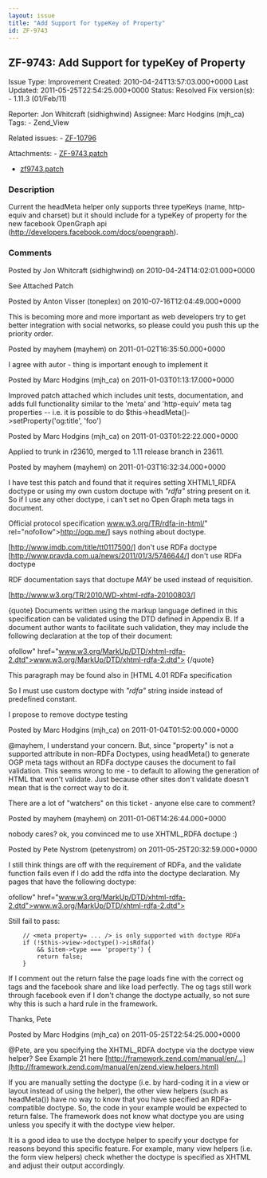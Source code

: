 ```yaml
---
layout: issue
title: "Add Support for typeKey of Property"
id: ZF-9743
---
```


ZF-9743: Add Support for typeKey of Property
--------------------------------------------

 Issue Type: Improvement Created: 2010-04-24T13:57:03.000+0000 Last Updated: 2011-05-25T22:54:25.000+0000 Status: Resolved Fix version(s): - 1.11.3 (01/Feb/11)
 
 Reporter:  Jon Whitcraft (sidhighwind)  Assignee:  Marc Hodgins (mjh\_ca)  Tags: - Zend\_View
 
 Related issues: - [ZF-10796](/issues/browse/ZF-10796)
 
 Attachments: - [ZF-9743.patch](/issues/secure/attachment/13583/ZF-9743.patch)
- [zf9743.patch](/issues/secure/attachment/13033/zf9743.patch)
 
### Description

Current the headMeta helper only supports three typeKeys (name, http-equiv and charset) but it should include for a typeKey of property for the new facebook OpenGraph api (<http://developers.facebook.com/docs/opengraph>).

 

 

### Comments

Posted by Jon Whitcraft (sidhighwind) on 2010-04-24T14:02:01.000+0000

See Attached Patch

 

 

Posted by Anton Visser (toneplex) on 2010-07-16T12:04:49.000+0000

This is becoming more and more important as web developers try to get better integration with social networks, so please could you push this up the priority order.

 

 

Posted by mayhem (mayhem) on 2011-01-02T16:35:50.000+0000

I agree with autor - thing is important enough to implement it

 

 

Posted by Marc Hodgins (mjh\_ca) on 2011-01-03T01:13:17.000+0000

Improved patch attached which includes unit tests, documentation, and adds full functionality similar to the 'meta' and 'http-equiv' meta tag properties -- i.e. it is possible to do $this->headMeta()->setProperty('og:title', 'foo')

 

 

Posted by Marc Hodgins (mjh\_ca) on 2011-01-03T01:22:22.000+0000

Applied to trunk in r23610, merged to 1.11 release branch in 23611.

 

 

Posted by mayhem (mayhem) on 2011-01-03T16:32:34.000+0000

I have test this patch and found that it requires setting XHTML1\_RDFA doctype or using my own custom doctupe with _"rdfa"_ string present on it. So if I use any other doctype, i can't set no Open Graph meta tags in document.

Official protocol specification <a href="">www.w3.org/TR/rdfa-in-html/</a>" rel="nofollow"><http://ogp.me/>] says nothing about doctype.

[<http://www.imdb.com/title/tt0117500/>] don't use RDFa doctype [<http://www.pravda.com.ua/news/2011/01/3/5746644/>] don't use RDFa doctype

RDF documentation says that doctupe _MAY_ be used instead of requisition.

[<http://www.w3.org/TR/2010/WD-xhtml-rdfa-20100803/>]

{quote} Documents written using the markup language defined in this specification can be validated using the DTD defined in Appendix B. If a document author wants to facilitate such validation, they may include the following declaration at the top of their document:

ofollow" href="www.w3.org/MarkUp/DTD/xhtml-rdfa-2.dtd">www.w3.org/MarkUp/DTD/xhtml-rdfa-2.dtd"> {/quote}

This paragraph may be found also in [HTML 4.01 RDFa specification

So I must use custom doctype with _"rdfa"_ string inside instead of predefined constant.

I propose to remove doctype testing

 

 

Posted by Marc Hodgins (mjh\_ca) on 2011-01-04T01:52:00.000+0000

@mayhem, I understand your concern. But, since "property" is not a supported attribute in non-RDFa Doctypes, using headMeta() to generate OGP meta tags without an RDFa doctype causes the document to fail validation. This seems wrong to me - to default to allowing the generation of HTML that won't validate. Just because other sites don't validate doesn't mean that is the correct way to do it.

There are a lot of "watchers" on this ticket - anyone else care to comment?

 

 

Posted by mayhem (mayhem) on 2011-01-06T14:26:44.000+0000

nobody cares? ok, you convinced me to use XHTML\_RDFA doctupe :)

 

 

Posted by Pete Nystrom (petenystrom) on 2011-05-25T20:32:59.000+0000

I still think things are off with the requirement of RDFa, and the validate function fails even if I do add the rdfa into the doctype declaration. My pages that have the following doctype:

ofollow" href="www.w3.org/MarkUp/DTD/xhtml-rdfa-2.dtd">www.w3.org/MarkUp/DTD/xhtml-rdfa-2.dtd">

Still fail to pass:

 
        // <meta property= ... /> is only supported with doctype RDFa
        if (!$this->view->doctype()->isRdfa()
            && $item->type === 'property') {
            return false;
        }


If I comment out the return false the page loads fine with the correct og tags and the facebook share and like load perfectly. The og tags still work through facebook even if I don't change the doctype actually, so not sure why this is such a hard rule in the framework.

Thanks, Pete

 

 

Posted by Marc Hodgins (mjh\_ca) on 2011-05-25T22:54:25.000+0000

@Pete, are you specifying the XHTML\_RDFA doctype via the doctype view helper? See Example 21 here [http://framework.zend.com/manual/en/…](http://framework.zend.com/manual/en/zend.view.helpers.html)

If you are manually setting the doctype (i.e. by hard-coding it in a view or layout instead of using the helper), the other view helpers (such as headMeta()) have no way to know that you have specified an RDFa-compatible doctype. So, the code in your example would be expected to return false. The framework does not know what doctype you are using unless you specify it with the doctype view helper.

It is a good idea to use the doctype helper to specify your doctype for reasons beyond this specific feature. For example, many view helpers (i.e. the form view helpers) check whether the doctype is specified as XHTML and adjust their output accordingly.

 

 